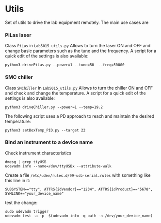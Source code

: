 # Utils
Set of utils to drive the lab equipment remotely. The main use cases are

### PiLas laser
Class `PiLas` in `Lab5015_utils.py`
Allows to turn the laser ON and OFF and change basic parameters such as the tune and the frequency. A script for a quick edit of the settings is also available:
```
python3 drivePiLas.py --power=1 --tune=50  --freq=50000
```

### SMC chiller
Class `SMChiller` in `Lab5015_utils.py`
Allows to turn the chiller ON and OFF and check and change the temperature. A script for a quick edit of the settings is also available:
```
python3 driveChiller.py --power=1 --temp=19.2
```

The following script uses a PD approach to reach and maintain the desired temperature:
```
python3 setBoxTemp_PID.py --target 22
```


### Bind an instrument to a device name
Check instrument characteristics
```
dmesg | grep ttyUSB
udevadm info --name=/dev/ttyUSBx --attribute-walk
```
Create a file `/etc/udev/rules.d/99-usb-serial.rules` with something like this line in it:
```
SUBSYSTEM=="tty", ATTRS{idVendor}=="1234", ATTRS{idProduct}=="5678", SYMLINK+="your_device_name"
```
test the change:
```
sudo udevadm trigger
udevadm test -a -p  $(udevadm info -q path -n /dev/your_device_name)

